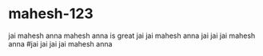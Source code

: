 # mahesh-123
jai mahesh anna
mahesh anna is great
jai jai mahesh anna
jai jai jai mahesh anna
#jai jai jai jai mahesh anna